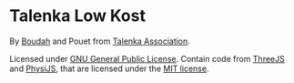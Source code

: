 # Talenka Low Kost

By [Boudah](http://boudah.pl) and Pouet 
from [Talenka Association](http://talenka.org).

Licensed under [GNU General Public License](https://gnu.org/licenses/gpl). 
Contain code from [ThreeJS](http://mrdoob.github.io/three.js/) and 
[PhysiJS](http://chandlerprall.github.io/Physijs/), that are licensed under the 
[MIT license](http://opensource.org/licenses/MIT).